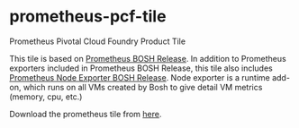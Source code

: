 # prometheus-pcf-tile
Prometheus Pivotal Cloud Foundry Product Tile

This tile is based on [Prometheus BOSH Release](https://github.com/cloudfoundry-community/prometheus-boshrelease). In addition to Prometheus exporters included in Prometheus BOSH Release, this tile also includes [Prometheus Node Exporter BOSH Release](https://github.com/cloudfoundry-community/node-exporter-boshrelease). Node exporter is a runtime add-on, which runs on all VMs created by Bosh to give detail VM metrics (memory, cpu, etc.)


Download the prometheus tile from [here](https://s3.amazonaws.com/pcf-softwares-57/prometheus-19.0.0.pivotal).
